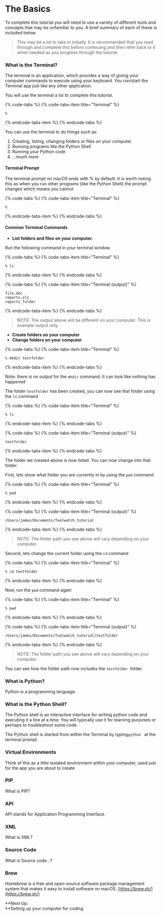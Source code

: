 # The Basics

To complete this tutorial you will need to use a variety of different tools and concepts that may be unfamiliar to you. A brief summary of each of these is included below. 

> This may be a lot to take in initially. It is recommended that you read through and complete this before continuing and then refer back to it when needed as you progress through the tutorial.

### What is the Terminal?

The terminal is an application, which provides a way of giving your computer commands to execute using your keyboard. You run/start the Terminal app just like any other application. 

You will use the terminal a lot to complete this tutorial.

{% code-tabs %}
{% code-tabs-item title="Terminal" %}
```text
%
```
{% endcode-tabs-item %}
{% endcode-tabs %}

You can use the terminal to do things such as:

1. Creating, listing, changing folders or files on your computer
2. Running programs like the Python Shell
3. Running your Python code
4. ...much more

#### Terminal Prompt

The terminal prompt on macOS ends with % by default. It is worth noting this as when you run other programs \(like the Python Shell\) the prompt changes which means you cannot

{% code-tabs %}
{% code-tabs-item title="Terminal" %}
```text
%
```
{% endcode-tabs-item %}
{% endcode-tabs %}

#### Common Terminal Commands

* **List folders and files on your computer.**

 Run the following command in your terminal window.

{% code-tabs %}
{% code-tabs-item title="Terminal" %}
```text
% ls
```
{% endcode-tabs-item %}
{% endcode-tabs %}

{% code-tabs %}
{% code-tabs-item title="Terminal \(output\)" %}
```text
file.doc
reports.xls	
reports_folder
```
{% endcode-tabs-item %}
{% endcode-tabs %}

> NOTE: The output above will be different on your computer. This is example output only.

* **Create folders on your computer**
* **Change folders on your computer**

{% code-tabs %}
{% code-tabs-item title="Terminal" %}
```
% mkdir testfolder
```
{% endcode-tabs-item %}
{% endcode-tabs %}

Note: there is no output for the `mkdir` command. It can look like nothing has happened

The folder `testfolder` has been created, you can now see that folder using the `ls` command

{% code-tabs %}
{% code-tabs-item title="Terminal" %}
```text
% ls
```
{% endcode-tabs-item %}
{% endcode-tabs %}

{% code-tabs %}
{% code-tabs-item title="Terminal \(output\)" %}
```text
testfolder
```
{% endcode-tabs-item %}
{% endcode-tabs %}

The folder we created above is now listed. You can now change into that folder.

First, lets show what folder you are currently in by using the `pwd` command

{% code-tabs %}
{% code-tabs-item title="Terminal" %}
```text
% pwd
```
{% endcode-tabs-item %}
{% endcode-tabs %}

{% code-tabs %}
{% code-tabs-item title="Terminal \(output\)" %}
```text
/Users/james/Documents/fuelwatch_tutorial
```
{% endcode-tabs-item %}
{% endcode-tabs %}

> NOTE: The folder path you see above will vary depending on your computer.

Second, lets change the current folder using the `cd` command

{% code-tabs %}
{% code-tabs-item title="Terminal" %}
```text
% cd testfolder
```
{% endcode-tabs-item %}
{% endcode-tabs %}

Now, run the `pwd` command again

{% code-tabs %}
{% code-tabs-item title="Terminal" %}
```text
% pwd
```
{% endcode-tabs-item %}
{% endcode-tabs %}

{% code-tabs %}
{% code-tabs-item title="Terminal \(output\)" %}
```
/Users/james/Documents/fuelwatch_tutorial/testfolder
```
{% endcode-tabs-item %}
{% endcode-tabs %}

> NOTE: The folder path you see above will vary depending on your computer.

You can see how the folder path now includes the `testfolder `folder. 

### What is Python?

Python is a programming language.

### What is the Python Shell?

The Python shell is an interactive interface for writing python code and executing it a line at a time. You will typically use it for learning purposes or perhaps to troubleshoot some code.

The Python shell is started from within the Terminal by typing`python ` at the terminal prompt.

### Virtual Environments

Think of this as a little isolated environment within your computer, used just for the app you are about to create

### PIP

What is PIP?

### API

API stands for Application Programming Interface. 

### XML

What is XML?

### Source Code

What is Source code...?

### Brew

Homebrew is a free and open-source software package management system that makes it easy to install software on macOS. [https://brew.sh/](https://brew.sh/)

**Next Up:   
**Setting up your computer for coding

